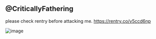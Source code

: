 ## @CriticallyFathering

please check rentry before attacking me. https://rentry.co/v5ccd6np












![image](https://github.com/user-attachments/assets/cf1b486b-eeff-4fef-ab9c-ea66a2207484)

